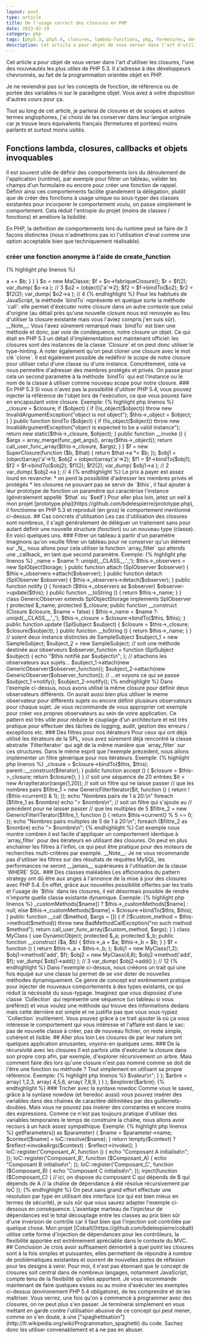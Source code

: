 ```yaml
---
layout: post
type: article
title: De l'usage correct des closures en PHP
date: 2013-02-19
category: php
tags: [php5.3, php5.4, closures, lambda-functions, php, fermetures, development]
description: Cet article a pour objet de vous verser dans l'art d'utiliser les closures, l'une des nouveautés les plus utiles de PHP 5.3
---
```


Cet article a pour objet de vous verser dans l'art d'utiliser les closures, l'une des nouveautés les plus utiles de PHP 5.3. Il s'adresse à des développeurs chevronnés, au fait de la programmation orientée objet en PHP.

Je ne reviendrai pas sur les concepts de fonction, de référence ou de portée des variables ni sur le paradigme objet. Vous avez à votre disposition d'autres cours pour ça.

Tout au long de cet article, je parlerai de closures et de scopes et autres termes anglophones, j'ai choisi de les conserver dans leur langue originale car je trouve leurs équivalents français (fermetures et portées) moins parlants et surtout moins usités.

## Fonctions lambda, closures, callbacks et objets invoquables

Il est souvent utile de définir des comportements lors du déroulement de l'application (runtime), par exemple pour filtrer un tableau, valider les champs d'un formulaire ou encore pour créer une fonction de rappel. Définir ainsi ces comportements facilite grandement la délégation, plutôt que de créer des fonctions à usage unique ou sous-typer des classes existantes pour incorporer le comportement voulu, on passe simplement le comportement. Cela réduit l'entropie du projet (moins de classes / fonctions) et améliore la lisibilité.

En PHP, la définition de comportements lors du runtime peut se faire de 3 façons distinctes (nous n'admettrons pas ici l'utilisation d'eval comme une option acceptable bien que techniquement réalisable).

### créer une fonction anonyme à l'aide de create_function

{% highlight php linenos %}
<?php // version 4+

$additionner = create_function('$a,$b', 'return $a + $b;');
$trois = $additionner(1,2);
{% endhighlight %}

### instancier une classe dottée de la méthode magique __invoke

{% highlight php linenos %}
<?php // version 5.3+

class Additionneur {
    public function __invoke ($a, $b) {
        return $a + $b;
    }
}

$additioner = new Additionneur;
$trois = $additioner(1,2);
{% endhighlight %}

### créer une fermeture (closure)

{% highlight php linenos %}
<?php // version 5.3+

$additionner = function ($a, $b) {
    return $a + $b;
};
$trois = $additionner(1,2);
{% endhighlight %}

C'est sur cette dernière forme que nous allons nous pencher. Outre le fait que cette syntaxe est proche de celle de JavaScript et qu'elle est considérablement plus simple à mettre en place, elle présente une caractéristique unique: la possibilité de manipuler les variables dans sa portée.

__NOTE__: Le manuel de PHP rassemble ces 3 concepts sous le terme générique de _Callback_ et, depuis PHP 5.4, il est possible dans les prototypes de fonction de spécifier le type `callable` pour un paramètre, ce qui évite d'avoir recours systématiquement à la fonction `is_callable`.

{% highlight php linenos %}
<?php // version 5.4

function executer_fonction (callable $fonction) {
    return $fonction();
}

var_dump( executer_fonction(function () { echo "Salut!"; }) ); // Salut!

var_dump( executer_fonction(123) ); // erreur: 123 n'est pas une fonction
{% endhighlight %}

## Manipulation du scope

Ce qui différencie une closure d'une fonction anonyme ou d'une instance invoquable, c'est sa capacité à manipuler des références de la portée (ou scope) dans laquelle elle à été définie. Concrêtement, cela signifie que peu importe le scope dans lequel la closure est exécutée, elle peut se "souvenir" des variables présentes dans le scope où elle à été créée. Ceci est rendu possible grâce au mot clé `use`.

__Note__: La documentation de PHP ne fait pas de distinction claire entre fermetures et fonctions anonymes, ce n'est pourtant pas exactement la même chose en programmation. Référez vous aux articles Wikipedia pour plus de détails:

* [fermetures](http://fr.wikipedia.org/wiki/Fermeture_(informatique))
* [fonctions anonymes](http://fr.wikipedia.org/wiki/Fonction_anonyme)

Exemple:

{% highlight php linenos %}
<?php // version 5.3+

function fabrique_closure () {
    $a = 1;
    return function ($b) use ($a) {
        return $a + $b;
    };
}

function executer_closure ($f, $b) {
    return $f($b); // additionner
}

$f = fabrique_closure();

echo executer_closure($f, 2); // 3
{% endhighlight %}

Dans l'exemple ci dessus, on obtiens bien 3 car même si `$a` n'existe pas dans le scope de `executer_closure`, la closure se "souvient" de la référence originale.

C'est de cette fonctionnalité que les closures (fermetures) tirent leur nom: une closure "ferme" le scope parent, plus simplement c'est comme si elle était une boîte autour du scope dans lequel elle est définie.

Cela étant, si en JavaScript n'importe quelle variable du scope parent peut être référencée dans le scope de la closure, en PHP il faut explicitement définir avec le mot clé `use` quelles variables seront importées. Malgré cette limitation, c'est extrêment pratique car on peut promener la closure dans n'importe quel scope, sans se soucier de la visibilité des variables référencées.

Exemple:

{% highlight php linenos %}
<?php // version 5.3+

list($a,$b) = array(1,2);

$f = function () use (&$a, &$b) {
    $a *= 2;
    $b *= 3;
};

$f();
var_dump($a,$b); // 2,6

function executer_closure ($f) {
    list($a,$b) = array(0,1);
    $f();
    var_dump($a,$b);
}

executer_closure($f); // 0,1
{% endhighlight %}

Il est intéressant de remarquer dans cet exemple que le scope d'exécution de la closure n'influe pas sur les variables référencées. Dans le scope de `executer_closure`, ce sont toujours les variables du scope racine qui sont référencées par la closure et non les deux nouvelles définies dans `executer_closure`. Nous n'avons donc pas à nous soucier du scope dans lequel notre closure est exécutée, il n'y a pas de risque d'écrasement involontaire.

## Faire référence aux membres d'une instance dans une closure

### En PHP 5.4

Depuis PHP 5.4, les closures peuvent désormais se servir du mot clé `$this` comme n'importe quelle méthode. Il est même possible d'utiliser des membres protégés, ce qui présente en soi un risque de violation de l'encapsulation mais ouvre de nouvelles possibilité pour la conception orientée objet.

Pour que le mot clé `$this` soit utilisable dans le contexte d'une closure, celle-ci doit soit:

+ être définie dans une méthode d'instance
+ être explicitement "attachée" à l'objet

Exemple:

{% highlight php linenos %}
<?php // version 5.4+

class MaClasse {

    public $a = 1;

    public function fabriqueClosure () {
        return function ($b) {
            return $this->a += $b;
        }
    }
}

$o = new MaClasse;
$f = $o->fabriqueClosure();
$r = $f(2);

var_dump( $o->a ); // 3

$o2 = (object)['a'=>2];
$f2 = $f->bindTo($o2);
$r2 = $f2(2);

var_dump( $o2->a ); // 4
{% endhighlight %}

Pour les habitués de JavaScript, la méthode `bindTo` représente en quelque sorte la méthode `call`: elle permet d'éxécuter notre closure dans un autre contexte que celui d'origine (au détail près qu'une nouvelle closure nous est renvoyée au lieu d'utiliser la closure existante mais vous l'aviez compris j'en suis sûr).

__Note__: Vous l'avez sûrement remarqué mais `bindTo` est bien une méthode et donc, par voie de condéquence, notre closure un objet. Ce qui était en PHP 5.3 un détail d'implémentation est maintenant officiel: les closures sont des instances de la classe `Closure` et on peut donc utiliser le type-hinting. A noter également qu'on peut cloner une closure avec le mot clé `clone`.

Il est également possible de redéfinir le scope de notre closure pour utiliser celui d'une classe ou d'une instance. Concrêtement, cela va nous permettre d'adresser des membres protégés et privés. On passe pour cela un second paramètre à la méthode `bindTo` qui est l'instance ou le nom de la classe à utiliser comme nouveau scope pour notre closure.



### En PHP 5.3

Si vous n'avez pas la possibilité d'utiliser PHP 5.4, vous pouvez injecter la référence de l'objet lors de l'exécution, ce que vous pouvez faire en encapsulant votre closure.

Exemple:

{% highlight php linenos %}
<?php // version 5.3+

class SuperClosure {

    protected $_closure;
    protected $_object;

    public function __construct (Closure $closure, $object = null) {
        $this->_closure = $closure;

        if ($object) {
            if (!is_object($object))
                throw new InvalidArgumentException("object is not object");

            $this->_object = $object;
        }
    }

    public function bindTo ($object) {
        if (!is_object($object))
            throw new InvalidArgumentException("object is expected to be a valid instance");

        return new static($this->_closure, $object);
    }

    public function __invoke () {
        $args = array_merge(func_get_args(), array($this->_object));
        return call_user_func_array($this->_closure, $args);
    }
}

$f = new SuperClosure(function ($b, $that) {
    return $that->a *= $b;
});

$obj1 = (object)array('a'=>1);
$obj2 = (object)array('a'=>2);

$f1 = $f->bindTo($obj1);
$f2 = $f->bindTo($obj2);

$f1(2);
$f2(2);

var_dump( $obj1->a ); // 2
var_dump( $obj2->a ); // 4
{% endhighlight %}

Le prix à payer est assez lourd en revanche:

* on perd la possibilité d'adresser les membres privés et protégés
* les closures ne pouvant pas se servir de `$this`, il faut ajouter à leur prototype de fonction un paramètre qui caractérise l'instance (généralement appellé `$that` ou `$self`)

Pour aller plus loin, jetez un oeil à mon projet [prototype.php](https://github.com/bdelespierre/prototype.php), il fonctionne en PHP 5.3 et reproduit (en gros) le comportement mentionné ci-dessus.

## Cas concrets d'utilisation

Les cas d'utilisation des closures sont nombreux, il s'agit généralement de déléguer un traitement sans pour autant définir une nouvelle structure (fonction) ou un nouveau type (classe). En voici quelques uns.

### Filtrer un tableau à partir d'un paramètre

Imaginons qu'on veuille filtrer un tableau pour ne conserver qu'un élément sur _N_, nous allons pour cela utiliser la fonction `array_filter` qui attends une _callback_ en tant que second paramètre.

Exemple:

{% highlight php linenos %}
<?php // version 5.3+

// soit un tableau de 20 entrées
$tableau = range(1,20);

// soit la fonction de filtre qui utilise $n comme multiple
$filtre = function ($valeur) use (& $n) {
    return (int)$valeur % $n == 0;
};

// filtrer pour obtenir 1 élément sur 4
$n = 4;
$un_sur_quatre = array_filter($tableau, $filtre);

// filtrer pour obtenir 1 élément sur 10
$n = 10;
$un_sur_dix = array_filter($tableau, $filtre);

var_dump( $un_sur_quatre ); // [4,8,12,16,20]
var_dump( $un_sur_dix );    // [10,20]
{% endhighlight %}

### Implémentation du pattern observer

Le pattern observer est extrêmement utile pour modéliser un mécanisme d'évènements. Depuis l'apparition de la SPL avec PHP 5.1, on dispose d'ailleurs des interfaces `SplObserver` et `SplSubject` dont nous allons nous servir. Comme il n'est pas pratique de créer une classe d'observateur pour chaque gestionnaire d'évènement, nous allons créer un observateur générique dont le comportement sera injecté avec une closure.

Exemple:

{% highlight php linenos %}
<?php // version 5.4+

class SampleSubject implements SplSubject {

    protected $_name;
    protected $_observers;

    public function __construct ($name = false) {
        $this->_name = $name ?: uniqid(__CLASS__.'_');
        $this->_observers = new SplObjectStorage;
    }

    public function attach (SplObserver $observer) {
        $this->_observers->attach($observer);
    }

    public function detach (SplObserver $observer) {
        $this->_observers->detach($observer);
    }

    public function notify () {
        foreach ($this->_observers as $observer)
            $observer->update($this);
    }

    public function __toString () {
        return $this->_name;
    }
}

class GenericObserver extends SplObjectStorage implements SplObserver {

    protected $_name;
    protected $_closure;

    public function __construct (Closure $closure, $name = false) {
        $this->_name = $name ?: uniqid(__CLASS__.'_');
        $this->_closure = $closure->bindTo($this, $this);
    }

    public function update (SplSubject $subject) {
        $closure = $this->_closure;
        $closure($subject);
    }

    public function __toString () {
        return $this->_name;
    }
}

// soient deux instance distinctes de SampleSubject
$subject_1 = new SampleSubject;
$subject_2 = new SampleSubject;

// soit une méthode destinée aux observeurs
$observer_function = function (SplSubject $subject) {
    echo "$this notifié par $subject\n";
};

// attachons les observateurs aux sujets...
$subject_1->attach(new GenericObserver($observer_function));
$subject_2->attach(new GenericObserver($observer_function));

// ...et voyons ce qui se passe
$subject_1->notify();
$subject_2->notify();
{% endhighlight %}

Dans l'exemple ci-dessus, nous avons utilisé la même closure pour définir deux observateurs différents. On aurait aussi bien plus utiliser le meme observateur pour différents sujets ou encore définir plusieurs observateurs pour chaque sujet.

Je vous recommande de vous approprier cet exemple pour créer vos propres observateurs au sein de votre application. Ce pattern est très utile pour réduire le couplage d'un architecture et est très pratique pour effectuer des tâches de logging, audit, gestion des erreurs / exceptions etc.

### Des filtres pour nos itérateurs

Pour ceux qui ont déjà utilisé les itérateurs de la SPL, vous avez sûrement déjà rencontré la classe abstraite `FilterIterator` qui agit de la même manière que `array_filter` sur ces structures. Dans le même esprit que l'exemple précédent, nous allons implémenter un filtre générique pour nos itérateurs.

Exemple:

{% highlight php linenos %}
<?php // version 5.4+

class GenericFilterIterator extends FilterIterator {

    protected $_closure;

    public function __construct (Iterator $iterator, Closure $closure) {
        $this->_closure = $closure->bindTo($this, $this);
        parent::__construct($iterator);
    }

    public function accept () {
        $closure = $this->_closure;
        return $closure();
    }
}

// soit une séquence de 20 entrées
$it = new ArrayIterator(range(1,20));

// soit un filtre qui ne laisse passer
// que les nombres pairs
$filtre_1 = new GenericFilterIterator($it, function () {
    return !($this->current() & 1);
});

echo "Nombres pairs de 1 à 20:\n"
foreach ($filtre_1 as $nombre)
    echo "> $nombre\n";

// soit un filtre qui s'ajoute au
// précédent pour ne laisser passer
// que les multiples de 5
$filtre_2 = new GenericFilterITerator($filtre_1, function () {
    return $this->current() % 5 == 0;
});

echo "Nombres pairs multiples de 5 de 1 à 20:\n";
foreach ($filtre_2 as $nombre)
    echo "> $nombre\n";
{% endhighlight %}

Cet exemple nous montre combien il est facile d'appliquer un comportement identique à `array_filter` pour des itérateurs en utilisant des closures. On peut en plus enchaîner les filtres à l'infini, ce qui peut être pratique pour des moteurs de recherches multi-critères par exemple.

__Note__: Je ne vous recommande pas d'utiliser les filtres sur des résultats de requêtes MySQL, les performances ne seront __jamais__ supérieures à l'utilisation de la clause `WHERE` SQL.

### Des classes maléables

Les afficionados du pattern strategy ont dû être aux anges à l'annonce de la mise à jour des closures avec PHP 5.4. En effet, grâce aux nouvelles possibilité offertes par les traits et l'usage de `$this` dans les closures, il est désormais possible de rendre n'importe quelle classe existante dynamique.

Exemple:

{% highlight php linenos %}
<?php // version 5.4+

trait DynamicObject {

    protected $_customMethods = [];

    public function method ($name, Closure $closure = null) {
        if (!$closure)
            return isset($this->_customMethods[$name]) ? $this->_customMethods[$name] : null;
        else
            $this->_customMethods[$name] = $closure->bindTo($this, $this);
    }

    public function __call ($method, $args = []) {
        if (!$custom_method = $this->method($method))
            throw new BadMethodCallException("no such method $method");

        return call_user_func_array($custom_method, $args);
    }
}

class MyClass {
    use DynamicObject;

    protected $_a;
    protected $_b;

    public function __construct ($a, $b) {
        $this->_a = $a;
        $this->_b = $b;
    }
}

$f = function () {
    return $this->_a + $this->_b;
};

$obj1 = new MyClass(1,2);
$obj1->method('add', $f);

$obj2 = new MyClass(4,8);
$obj2->method('add', $f);

var_dump( $obj1->add() ); // 3
var_dump( $obj2->add() ); // 12
{% endhighlight %}

Dans l'exemple ci-dessus, nous crééons un trait qui une fois équipé sur une classe lui permet de se voir doter de nouvelles méthodes dynamiquement. Ce genre de concept est exrêmement pratique pour injecter de nouveaux comportements à des types existants, ce qui réduit la nécéssité du sous-typage. Imaginez que vous disposiez d'une classe `Collection` qui représente une séquence (un tableau si vous préférez) et vous voulez une méthode qui trouve des informations dedans mais cette dernière est simple et ne justifie pas que vous sous-typiez `Collection` inutilement. Vous pouvez grâce à ce trait ajouter là où ça vous intéresse le comportement qui vous intéresse et l'affaire est dans le sac: pas de nouvelle classe à créer, pas de nouveau fichier, on reste simple, cohérent et lisible.

## Aller plus loin

Les closures de par leur nature ont quelques application amusantes, voyons-en quelques unes.

### De la récursivité avec les closures

Il est parfois utile d'exécuter la closure dans son propre corp afin, par exemple, d'explorer récursivement un arbre. Mais comment faire dès lors qu'une closure n'est pas nommé comme se doit de l'être une fonction ou méthode ? Tout simplement en utilisant sa propre référence.

Exemple:

{% highlight php linenos %}
<?php // version 5.3+

$explorer = function (array $tableau, $profondeur = 0) use (& $explorer) {
    foreach ($tableau as $valeur) {
        if (is_array($valeur))
            $explorer($valeur, $profondeur +1);
        else
            echo str_repeat('  ', $profondeur) . "> $valeur\n";
    }
};

$arbre = array(
    1,2,3,
    array(
        4,5,6,
        array(
            7,8,9,
        )
    )
);

$explorer($arbre);
{% endhighlight %}

### Tricher avec la syntaxe nowdoc

Comme vous le savez, grâce à la syntaxe nowdow (et heredoc aussi) vous pouvez insérer des variables dans des chaines de caractère délimitées par des guillemets-doubles. Mais vous ne pouvez pas insérer des constantes et encore moins des expressions. Comme ce n'est pas toujours pratique d'utiliser des variables temporaires le temps de construire la chaîne, nous allons avoir recours à un hack assez sympathique.

Exemple:

{% highlight php linenos %}
<?php // version 5.3+

$_ = function ($v) { return $v; };

define('FOO', 'bar');
$a = 1;

// fonctionne
echo "{$_(FOO)} - {$_($a+$a)}";

//fonctionne aussi
echo <<< EOF
Une expression: {$_($a+1)}
Une constante : {$_(FOO)}
EOF;
{% endhighlight %}

### Un autoloader plus malin

Il arrive qu'on doive configurer des paramètre statique d'une classe juste après l'avoir chargée, comme par exemple exécuter la méthode `setConfig` d'un singleton. Mais on ne veux pas pour autant tout charger à chaque fois, alors comment faire ? En utilisant le chargement automatique de classes avec les closures, on va pouvoir enregistrer des comportements a effectuer avant et/ou après le chargement d'une classe.

Exemple:

{% highlight php linenos %}
<?php // version 5.3+

spl_autoload_register(function ($classe) use (&$autoload_before, &$autoload_after) {
    isset($autoload_before[$classe]) && $autoload_before[$classe]($classe);
    $r = include $classe . '.class.php';
    $r && isset($autoload_after[$classe]) && $autoload_after[$classe]($classe);
});

// configurer automatiquement un singleton
$autoload_after['MonSingleton'] = function () use (& $config) {
    if (!isset($config))
        throw new RuntimeException("you must setup configuration first");

    MonSingleton::setConfig($config);
};

// créer dynamiquement un alias
$autoload_before['MonAlias'] = function (& $vrai_nom) {
    $vrai_nom = 'MaClasse';
};

$autoload_after['MaClass'] = function () {
    class_alias('MonAlias', 'MaClasse');
}
{% endhighlight %}

### Un injecteur de dépendances

L'injection de dépendances est un patron d'architecture proche de l'inversion de contrôle. Sans rentrer dans les détails, l'idée globale est de définir une cartographie des composants et de leurs dépendances au sein d'un composant capable de les résoudre pour fournir un composant donné. Par exemple, une classe de modèle (destinée à effectuer des requêtes sur la BDD) nécessite un adaptateur comme PDO ou encore un contrôleur à besoin d'accéder à des composants métiers. L'injecteur de dépendances, comme son nom l'indique permet d'exprimer ce besoin.

Voici un exemple d'implémentation qui repose sur les paramètres des closures pour déterminer les dépendances entre les composants. Il s'agit ici d'une résolution par nom où le chargement et l'initialisation d'un composant sont modélisés par une closure, les noms de ses paramètres sont ceux des dépendances du composants à charger.

{% highlight php linenos %}
<?php // version 5.3+

class IoC {

    protected static $_registry = array();

    public static function register ($name, Closure $fct) {
        static::$_registry[(string)$name] = $fct;
    }

    public static function resolve ($name) {
        $fct = static::$_registry[(string)$name];
        return inject($fct);
    }
}

function inject (Closure $fct) {
    $reflect = new ReflectionFunction($fct);
    foreach ($reflect->getParameters() as $parameter) {
        $name = $parameter->name;
        $context[$name] = IoC::resolve($name);
    }
    return !empty($context) ? $reflect->invokeArgs($context) : $reflect->invoke();
}

IoC::register('Composant_A', function ()             { echo "Composant A initialisé\n"; });
IoC::register('Composant_B', function ($Composant_A) { echo "Composant B initialisé\n"; });
IoC::register('Composant_C', function ($Composant_B) { echo "Composant C initialisé\n"; });

inject(function ($Composant_C) {
    // ici, on dispose du composant C qui dépends de B qui dépends de A
    // la chaîne de dépendance à été résolue récursivement par IoC
});
{% endhighlight %}

On peut sans grand effort effectuer une résolution par type en utilisant des interface (ce qui est bien mieux en termes de sécurité), je suis sûr que vous saurez adapter l'exemple ci-dessous en conséquence.

L'avantage marteau de l'injecteur de dépendances est le total découplage entre les classes au prix bien sûr d'une inversion de contrôle car il faut bien que l'injection soit contrôlée par quelque chose. Mon projet [Cobalt](https://github.com/bdelespierre/cobalt) utilise cette forme d'injection de dépendances pour les contrôleurs, la flexibilité apportée est extrêmement apréciable dans le contexte du MVC.

## Conclusion

Je crois avoir suffisament démontré à quel point les closures sont à la fois simples et puissantes, elles permettent de répondre à nombre de problématiques existantes et ouvrent de nouvelles pistes de réflexion pour les designs à venir. Pour moi, il n'est pas étonnant que le concept de closures soit central dans de nombreux langages, notamment JavaScript, compte tenu de la flexibilité qu'elles apportent.

Je vous recommande maintenant de faire quelques essais ou au moins d'exécuter les exemples ci-dessus (environement PHP 5.4 obligatoire), de les comprendre et de les maîtriser. Vous verrez, une fois qu'on a commencé à programmer avec des closures, on ne peut plus s'en passer.

Je terminerai simplement en vous mettant en garde contre l'utilisation abusive de ce concept qui peut mener, comme on s'en doute, à une ["spaghettisation"](http://fr.wikipedia.org/wiki/Programmation_spaghetti) du code. Sachez donc les utiliser convenablement et à ne pas en abuser.
